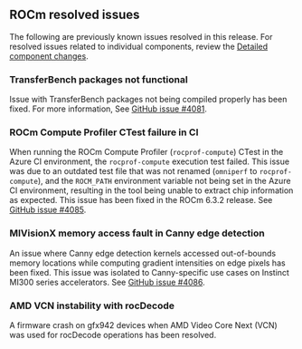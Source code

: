 ## ROCm resolved issues

The following are previously known issues resolved in this release. For resolved issues related to
individual components, review the [Detailed component changes](#detailed-component-changes).

### TransferBench packages not functional

Issue with TransferBench packages not being compiled properly has been fixed. For more information, See [GitHub issue #4081](https://github.com/ROCm/ROCm/issues/4081).

### ROCm Compute Profiler CTest failure in CI

When running the ROCm Compute Profiler (`rocprof-compute`) CTest in the Azure CI environment, the
`rocprof-compute` execution test failed. This issue was due to an outdated test file that was not renamed
(`omniperf` to `rocprof-compute`), and the `ROCM_PATH` environment variable not being set in
the Azure CI environment, resulting in the tool being unable to extract chip information as expected.
This issue has been fixed in the ROCm 6.3.2 release. See [GitHub issue #4085](https://github.com/ROCm/ROCm/issues/4085).

### MIVisionX memory access fault in Canny edge detection

An issue where Canny edge detection kernels accessed out-of-bounds memory locations while
computing gradient intensities on edge pixels has been fixed. This issue was isolated to
Canny-specific use cases on Instinct MI300 series accelerators. See [GitHub issue #4086](https://github.com/ROCm/ROCm/issues/4086).

### AMD VCN instability with rocDecode

A firmware crash on gfx942 devices when AMD Video Core Next (VCN) was used for rocDecode operations has been resolved.